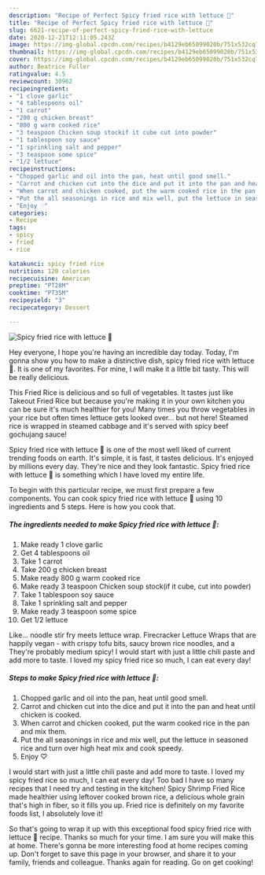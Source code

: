 ```yaml
---
description: "Recipe of Perfect Spicy fried rice with lettuce 🥬"
title: "Recipe of Perfect Spicy fried rice with lettuce 🥬"
slug: 6621-recipe-of-perfect-spicy-fried-rice-with-lettuce
date: 2020-12-21T12:11:05.243Z
image: https://img-global.cpcdn.com/recipes/b4129eb65099020b/751x532cq70/spicy-fried-rice-with-lettuce-🥬-recipe-main-photo.jpg
thumbnail: https://img-global.cpcdn.com/recipes/b4129eb65099020b/751x532cq70/spicy-fried-rice-with-lettuce-🥬-recipe-main-photo.jpg
cover: https://img-global.cpcdn.com/recipes/b4129eb65099020b/751x532cq70/spicy-fried-rice-with-lettuce-🥬-recipe-main-photo.jpg
author: Beatrice Fuller
ratingvalue: 4.5
reviewcount: 30962
recipeingredient:
- "1 clove garlic"
- "4 tablespoons oil"
- "1 carrot"
- "200 g chicken breast"
- "800 g warm cooked rice"
- "3 teaspoon Chicken soup stockif it cube cut into powder"
- "1 tablespoon soy sauce"
- "1 sprinkling salt and pepper"
- "3 teaspoon some spice"
- "1/2 lettuce"
recipeinstructions:
- "Chopped garlic and oil into the pan, heat until good smell."
- "Carrot and chicken cut into the dice and put it into the pan and heat until chicken is cooked."
- "When carrot and chicken cooked, put the warm cooked rice in the pan and mix them."
- "Put the all seasonings in rice and mix well, put the lettuce in seasoned rice and turn over high heat mix and cook speedy."
- "Enjoy ♡"
categories:
- Recipe
tags:
- spicy
- fried
- rice

katakunci: spicy fried rice 
nutrition: 120 calories
recipecuisine: American
preptime: "PT28M"
cooktime: "PT35M"
recipeyield: "3"
recipecategory: Dessert

---
```



![Spicy fried rice with lettuce 🥬](https://img-global.cpcdn.com/recipes/b4129eb65099020b/751x532cq70/spicy-fried-rice-with-lettuce-🥬-recipe-main-photo.jpg)

Hey everyone, I hope you're having an incredible day today. Today, I'm gonna show you how to make a distinctive dish, spicy fried rice with lettuce 🥬. It is one of my favorites. For mine, I will make it a little bit tasty. This will be really delicious.

This Fried Rice is delicious and so full of vegetables. It tastes just like Takeout Fried Rice but because you&#39;re making it in your own kitchen you can be sure it&#39;s much healthier for you! Many times you throw vegetables in your rice but often times lettuce gets looked over… but not here! Steamed rice is wrapped in steamed cabbage and it&#39;s served with spicy beef gochujang sauce!

Spicy fried rice with lettuce 🥬 is one of the most well liked of current trending foods on earth. It's simple, it is fast, it tastes delicious. It's enjoyed by millions every day. They're nice and they look fantastic. Spicy fried rice with lettuce 🥬 is something which I have loved my entire life.


To begin with this particular recipe, we must first prepare a few components. You can cook spicy fried rice with lettuce 🥬 using 10 ingredients and 5 steps. Here is how you cook that.

<!--inarticleads1-->

##### The ingredients needed to make Spicy fried rice with lettuce 🥬:

1. Make ready 1 clove garlic
1. Get 4 tablespoons oil
1. Take 1 carrot
1. Take 200 g chicken breast
1. Make ready 800 g warm cooked rice
1. Make ready 3 teaspoon Chicken soup stock(if it cube, cut into powder)
1. Take 1 tablespoon soy sauce
1. Take 1 sprinkling salt and pepper
1. Make ready 3 teaspoon some spice
1. Get 1/2 lettuce


Like… noodle stir fry meets lettuce wrap. Firecracker Lettuce Wraps that are happily vegan - with crispy tofu bits, saucy brown rice noodles, and a They&#39;re probably medium spicy! I would start with just a little chili paste and add more to taste. I loved my spicy fried rice so much, I can eat every day! 

<!--inarticleads2-->

##### Steps to make Spicy fried rice with lettuce 🥬:

1. Chopped garlic and oil into the pan, heat until good smell.
1. Carrot and chicken cut into the dice and put it into the pan and heat until chicken is cooked.
1. When carrot and chicken cooked, put the warm cooked rice in the pan and mix them.
1. Put the all seasonings in rice and mix well, put the lettuce in seasoned rice and turn over high heat mix and cook speedy.
1. Enjoy ♡


I would start with just a little chili paste and add more to taste. I loved my spicy fried rice so much, I can eat every day! Too bad I have so many recipes that I need try and testing in the kitchen! Spicy Shrimp Fried Rice made healthier using leftover cooked brown rice, a delicious whole grain that&#39;s high in fiber, so it fills you up. Fried rice is definitely on my favorite foods list, I absolutely love it! 

So that's going to wrap it up with this exceptional food spicy fried rice with lettuce 🥬 recipe. Thanks so much for your time. I am sure you will make this at home. There's gonna be more interesting food at home recipes coming up. Don't forget to save this page in your browser, and share it to your family, friends and colleague. Thanks again for reading. Go on get cooking!
